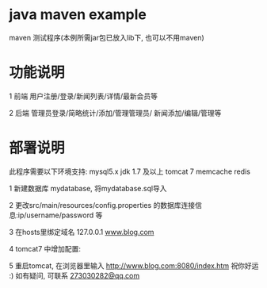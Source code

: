 # java maven example
maven 测试程序(本例所需jar包已放入lib下, 也可以不用maven)

# 功能说明


1 前端 用户注册/登录/新闻列表/详情/最新会员等

2 后端 管理员登录/简略统计/添加/管理管理员/ 新闻添加/编辑/管理等

# 部署说明

此程序需要以下环境支持:
mysql5.x
jdk 1.7 及以上
tomcat 7
memcache
redis


1 新建数据库 mydatabase, 将mydatabase.sql导入

2 更改src/main/resources/config.properties 的数据库连接信息:ip/username/password 等

3 在hosts里绑定域名 127.0.0.1 www.blog.com

4 tomcat7 中增加配置:
	<Host name="www.blog.com"  appBase="" unpackWARs="true" autoDeploy="true">
		<Context path="" docBase="E:/dev-www/java/maven_example/src/main/webapp" reloadable="true"/>  
    </Host>

5 重启tomcat, 在浏览器里输入 http://www.blog.com:8080/index.htm
	祝你好运 :)
	如有疑问, 可联系 273030282@qq.com